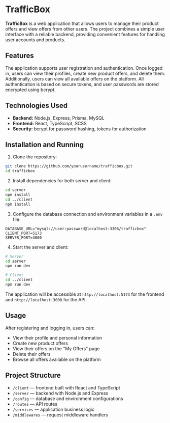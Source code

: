 # TrafficBox

**TrafficBox** is a web application that allows users to manage their product offers and view offers from other users. The project combines a simple user interface with a reliable backend, providing convenient features for handling user accounts and products.

## Features

The application supports user registration and authentication. Once logged in, users can view their profiles, create new product offers, and delete them. Additionally, users can view all available offers on the platform. All authentication is based on secure tokens, and user passwords are stored encrypted using bcrypt.

## Technologies Used

- **Backend:** Node.js, Express, Prisma, MySQL
- **Frontend:** React, TypeScript, SCSS
- **Security:** bcrypt for password hashing, tokens for authorization

## Installation and Running

1. Clone the repository:

```bash
git clone https://github.com/yourusername/trafficbox.git
cd trafficbox
```

2. Install dependencies for both server and client:

```bash
cd server
npm install
cd ../client
npm install
```

3. Configure the database connection and environment variables in a `.env` file:

```env
DATABASE_URL="mysql://user:password@localhost:3306/trafficbox"
CLIENT_PORT=5173
SERVER_PORT=3000
```

4. Start the server and client:

```bash
# Server
cd server
npm run dev

# Client
cd ../client
npm run dev
```

The application will be accessible at `http://localhost:5173` for the frontend and `http://localhost:3000` for the API.

## Usage

After registering and logging in, users can:

- View their profile and personal information
- Create new product offers
- View their offers on the "My Offers" page
- Delete their offers
- Browse all offers available on the platform

## Project Structure

- `/client` — frontend built with React and TypeScript
- `/server` — backend with Node.js and Express
- `/config` — database and environment configurations
- `/routes` — API routes
- `/services` — application business logic
- `/middlewares` — request middleware handlers
